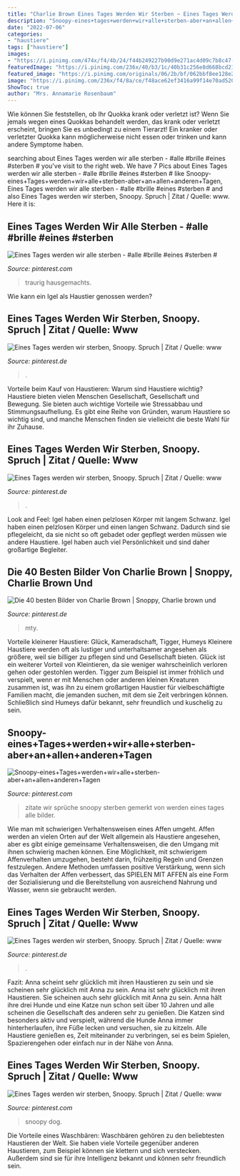 ```yaml
---
title: "Charlie Brown Eines Tages Werden Wir Sterben ~ Eines Tages Werden Wir Alle Sterben"
description: "Snoopy-eines+tages+werden+wir+alle+sterben-aber+an+allen+anderen+tagen"
date: "2022-07-06"
categories:
- "haustiere"
tags: ["haustiere"]
images:
- "https://i.pinimg.com/474x/f4/4b/24/f44b249227b90d9e271ac4d09c7b8c47--good-night-sweet-dreams-good-night-quotes.jpg"
featuredImage: "https://i.pinimg.com/236x/40/b3/1c/40b31c256e8d668bcd218af90d2b34b1.jpg"
featured_image: "https://i.pinimg.com/originals/06/2b/bf/062bbf8ee128e2ef89b15707db27fab8.jpg"
image: "https://i.pinimg.com/236x/f4/8a/ce/f48ace62ef3416a99f14e70ad5204c94--charlie-brown-thanksgiving-brown-wallpaper.jpg"
ShowToc: true
author: "Mrs. Annamarie Rosenbaum"
---
```



Wie können Sie feststellen, ob Ihr Quokka krank oder verletzt ist?
Wenn Sie jemals wegen eines Quokkas behandelt werden, das krank oder verletzt erscheint, bringen Sie es unbedingt zu einem Tierarzt! Ein kranker oder verletzter Quokka kann möglicherweise nicht essen oder trinken und kann andere Symptome haben.

	

		
searching about Eines Tages werden wir alle sterben - #alle #brille #eines #sterben # you've visit to the right web. We have 7 Pics about Eines Tages werden wir alle sterben - #alle #brille #eines #sterben # like Snoopy-eines+Tages+werden+wir+alle+sterben-aber+an+allen+anderen+Tagen, Eines Tages werden wir alle sterben - #alle #brille #eines #sterben # and also Eines Tages werden wir sterben, Snoopy. Spruch | Zitat / Quelle: www. Here it is:
		
    
## Eines Tages Werden Wir Alle Sterben - #alle #brille #eines #sterben #

<img loading=lazy src="https://i.pinimg.com/originals/3c/3a/e4/3c3ae45ccf6c6ccfc0b218c4b3df195f.jpg" onerror="this.onerror=null;this.src='https://tse3.mm.bing.net/th?id=OIP.kvCVmLJT1l-sZsrrcBTcAQHaLH&amp;pid=15.1';" alt="Eines Tages werden wir alle sterben - #alle #brille #eines #sterben #">

_Source: pinterest.com_

>traurig hausgemachts. 

	

Wie kann ein Igel als Haustier genossen werden?

    
## Eines Tages Werden Wir Sterben, Snoopy. Spruch | Zitat / Quelle: Www

<img loading=lazy src="https://i.pinimg.com/236x/40/b3/1c/40b31c256e8d668bcd218af90d2b34b1.jpg" onerror="this.onerror=null;this.src='https://tse3.mm.bing.net/th?id=OIP.RJ-IEEM_PqqC68xhPlwXswAAAA&amp;pid=15.1';" alt="Eines Tages werden wir sterben, Snoopy. Spruch | Zitat / Quelle: www">

_Source: pinterest.de_

>. 

	

Vorteile beim Kauf von Haustieren: Warum sind Haustiere wichtig?
Haustiere bieten vielen Menschen Gesellschaft, Gesellschaft und Bewegung. Sie bieten auch wichtige Vorteile wie Stressabbau und Stimmungsaufhellung. Es gibt eine Reihe von Gründen, warum Haustiere so wichtig sind, und manche Menschen finden sie vielleicht die beste Wahl für ihr Zuhause.

    
## Eines Tages Werden Wir Sterben, Snoopy. Spruch | Zitat / Quelle: Www

<img loading=lazy src="https://i.pinimg.com/236x/a4/15/f9/a415f9c4a73ff04242b3ede4d0df732b.jpg" onerror="this.onerror=null;this.src='https://tse4.mm.bing.net/th?id=OIP.M99TOkCarAmh6Q5kMeLV_gAAAA&amp;pid=15.1';" alt="Eines Tages werden wir sterben, Snoopy. Spruch | Zitat / Quelle: www">

_Source: pinterest.de_

>. 

	

Look and Feel: Igel haben einen pelzlosen Körper mit langem Schwanz.
Igel haben einen pelzlosen Körper und einen langen Schwanz. Dadurch sind sie pflegeleicht, da sie nicht so oft gebadet oder gepflegt werden müssen wie andere Haustiere. Igel haben auch viel Persönlichkeit und sind daher großartige Begleiter.

    
## Die 40 Besten Bilder Von Charlie Brown | Snoppy, Charlie Brown Und

<img loading=lazy src="https://i.pinimg.com/474x/f4/4b/24/f44b249227b90d9e271ac4d09c7b8c47--good-night-sweet-dreams-good-night-quotes.jpg" onerror="this.onerror=null;this.src='https://tse1.mm.bing.net/th?id=OIP.BXBacsXrzb6ZCJPcnvXLqQHaJy&amp;pid=15.1';" alt="Die 40 besten Bilder von Charlie Brown | Snoppy, Charlie brown und">

_Source: pinterest.de_

>mty. 

	

Vorteile kleinerer Haustiere: Glück, Kameradschaft, Tigger, Humeys
Kleinere Haustiere werden oft als lustiger und unterhaltsamer angesehen als größere, weil sie billiger zu pflegen sind und Gesellschaft bieten. Glück ist ein weiterer Vorteil von Kleintieren, da sie weniger wahrscheinlich verloren gehen oder gestohlen werden. Tigger zum Beispiel ist immer fröhlich und verspielt, wenn er mit Menschen oder anderen kleinen Kreaturen zusammen ist, was ihn zu einem großartigen Haustier für vielbeschäftigte Familien macht, die jemanden suchen, mit dem sie Zeit verbringen können. Schließlich sind Humeys dafür bekannt, sehr freundlich und kuschelig zu sein.

    
## Snoopy-eines+Tages+werden+wir+alle+sterben-aber+an+allen+anderen+Tagen

<img loading=lazy src="https://i.pinimg.com/originals/06/2b/bf/062bbf8ee128e2ef89b15707db27fab8.jpg" onerror="this.onerror=null;this.src='https://tse4.mm.bing.net/th?id=OIP.3XwYyMXKnPgAszy3cWGd9wHaFj&amp;pid=15.1';" alt="Snoopy-eines+Tages+werden+wir+alle+sterben-aber+an+allen+anderen+Tagen">

_Source: pinterest.com_

>zitate wir sprüche snoopy sterben gemerkt von werden eines tages alle bilder. 

	

Wie man mit schwierigen Verhaltensweisen eines Affen umgeht.
Affen werden an vielen Orten auf der Welt allgemein als Haustiere angesehen, aber es gibt einige gemeinsame Verhaltensweisen, die den Umgang mit ihnen schwierig machen können. Eine Möglichkeit, mit schwierigem Affenverhalten umzugehen, besteht darin, frühzeitig Regeln und Grenzen festzulegen. Andere Methoden umfassen positive Verstärkung, wenn sich das Verhalten der Affen verbessert, das SPIELEN MIT AFFEN als eine Form der Sozialisierung und die Bereitstellung von ausreichend Nahrung und Wasser, wenn sie gebraucht werden.

    
## Eines Tages Werden Wir Sterben, Snoopy. Spruch | Zitat / Quelle: Www

<img loading=lazy src="https://i.pinimg.com/236x/f4/8a/ce/f48ace62ef3416a99f14e70ad5204c94--charlie-brown-thanksgiving-brown-wallpaper.jpg" onerror="this.onerror=null;this.src='https://tse2.mm.bing.net/th?id=OIP.fDGtrzudKMZmLKpt1AZElwAAAA&amp;pid=15.1';" alt="Eines Tages werden wir sterben, Snoopy. Spruch | Zitat / Quelle: www">

_Source: pinterest.de_

>. 

	

Fazit: Anna scheint sehr glücklich mit ihren Haustieren zu sein und sie scheinen sehr glücklich mit Anna zu sein.
Anna ist sehr glücklich mit ihren Haustieren. Sie scheinen auch sehr glücklich mit Anna zu sein. Anna hält ihre drei Hunde und eine Katze nun schon seit über 10 Jahren und alle scheinen die Gesellschaft des anderen sehr zu genießen. Die Katzen sind besonders aktiv und verspielt, während die Hunde Anna immer hinterherlaufen, ihre Füße lecken und versuchen, sie zu kitzeln. Alle Haustiere genießen es, Zeit miteinander zu verbringen, sei es beim Spielen, Spazierengehen oder einfach nur in der Nähe von Anna.

    
## Eines Tages Werden Wir Sterben, Snoopy. Spruch | Zitat / Quelle: Www

<img loading=lazy src="https://i.pinimg.com/236x/38/61/65/38616511745294ff113198ebf7e52eba.jpg" onerror="this.onerror=null;this.src='https://tse1.mm.bing.net/th?id=OIP.KOE-N1eo50S1wp8NbZs4IgAAAA&amp;pid=15.1';" alt="Eines Tages werden wir sterben, Snoopy. Spruch | Zitat / Quelle: www">

_Source: pinterest.com_

>snoopy dog. 

	

Die Vorteile eines Waschbären:
Waschbären gehören zu den beliebtesten Haustieren der Welt. Sie haben viele Vorteile gegenüber anderen Haustieren, zum Beispiel können sie klettern und sich verstecken. Außerdem sind sie für ihre Intelligenz bekannt und können sehr freundlich sein.


